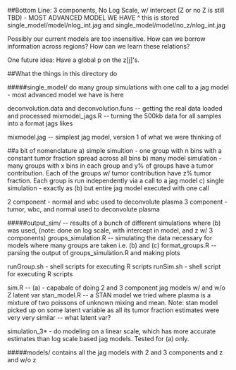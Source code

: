 ##Bottom Line: 
3 components, No Log Scale, w/ intercept (Z or no Z is still TBD) - MOST ADVANCED MODEL WE HAVE
^ this is stored single_model/model/nlog_int.jag and single_model/model/no_z/nlog_int.jag

Possibly our current models are too insensitive. 
How can we borrow information across regions? How can we learn these relations?

One future idea: Have a global p on the z[j]'s.


##What the things in this directory do

#####single_model/ do many group simulations with one call to a jag model - most advanced model we have is here 

deconvolution.data and deconvolution.funs -- getting the real data loaded and processed
mixmodel_jags.R -- turning the 500kb data for all samples into a format jags likes

mixmodel.jag -- simplest jag model, version 1 of what we were thinking of

##a bit of nomenclature
a) simple simultion - one group with n bins with a constant tumor fraction spread across all bins
b) many model simulation - many groups with x bins in each group and y% of groups have a tumor contribution. Each of the groups w/ tumor contribution have z% tumor fraction. Each group is run independently via a call to a jag model
c) single simulation - exactly as (b) but entire jag model executed with one call

2 component - normal and wbc used to deconvolute plasma
3 component - tumor, wbc, and normal used to deconvolute plasma

#####output_sim/ -- results of a bunch of different simulations where (b) was used, (note: done on log scale, with intercept in model, and z w/ 3 components)
groups_simulation.R -- simulating the data necessary for models where many groups are taken i.e. (b) and (c)
format_groups.R -- parsing the output of groups_simulation.R and making plots

runGroup.sh -  shell scripts for executing R scripts
runSim.sh - shell script for executing R scripts

sim.R -- (a) - capabale of doing 2 and 3 component jag models w/ and w/o Z latent var
stan_model.R -- a STAN model we tried where plasma is a mixture of two poissons of unknown mixing and mean. 
Note: stan model picked up on some latent variable as all its tumor fraction estimates were very very similar -- what latent var?


simulation_3* - do modeling on a linear scale, which has more accurate estimates than log scale based jag models. Tested for (a) only. 

#####models/ contains all the jag models with 2 and 3 components and z and w/o z 


